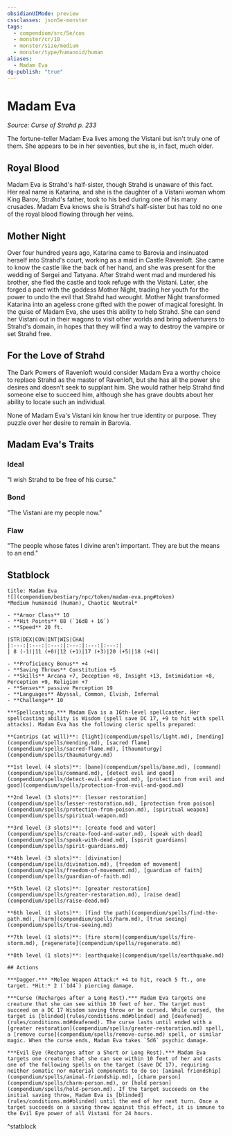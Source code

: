 ```yaml
---
obsidianUIMode: preview
cssclasses: json5e-monster
tags:
  - compendium/src/5e/cos
  - monster/cr/10
  - monster/size/medium
  - monster/type/humanoid/human
aliases:
  - Madam Eva
dg-publish: "true"
---
```

# Madam Eva
*Source: Curse of Strahd p. 233*  

The fortune-teller Madam Eva lives among the Vistani but isn't truly one of them. She appears to be in her seventies, but she is, in fact, much older.

## Royal Blood

Madam Eva is Strahd's half-sister, though Strahd is unaware of this fact. Her real name is Katarina, and she is the daughter of a Vistani woman whom King Barov, Strahd's father, took to his bed during one of his many crusades. Madam Eva knows she is Strahd's half-sister but has told no one of the royal blood flowing through her veins.

## Mother Night

Over four hundred years ago, Katarina came to Barovia and insinuated herself into Strahd's court, working as a maid in Castle Ravenloft. She came to know the castle like the back of her hand, and she was present for the wedding of Sergei and Tatyana. After Strahd went mad and murdered his brother, she fled the castle and took refuge with the Vistani. Later, she forged a pact with the goddess Mother Night, trading her youth for the power to undo the evil that Strahd had wrought. Mother Night transformed Katarina into an ageless crone gifted with the power of magical foresight. In the guise of Madam Eva, she uses this ability to help Strahd. She can send her Vistani out in their wagons to visit other worlds and bring adventurers to Strahd's domain, in hopes that they will find a way to destroy the vampire or set Strahd free.

## For the Love of Strahd

The Dark Powers of Ravenloft would consider Madam Eva a worthy choice to replace Strahd as the master of Ravenloft, but she has all the power she desires and doesn't seek to supplant him. She would rather help Strahd find someone else to succeed him, although she has grave doubts about her ability to locate such an individual.

None of Madam Eva's Vistani kin know her true identity or purpose. They puzzle over her desire to remain in Barovia.

## Madam Eva's Traits

### Ideal

"I wish Strahd to be free of his curse."

### Bond

"The Vistani are my people now."

### Flaw

"The people whose fates I divine aren't important. They are but the means to an end."

## Statblock

```ad-statblock
title: Madam Eva
![](compendium/bestiary/npc/token/madam-eva.png#token)
*Medium humanoid (human), Chaotic Neutral*

- **Armor Class** 10 
- **Hit Points** 88 (`16d8 + 16`)
- **Speed** 20 ft.

|STR|DEX|CON|INT|WIS|CHA|
|:---:|:---:|:---:|:---:|:---:|:---:|
| 8 (-1)|11 (+0)|12 (+1)|17 (+3)|20 (+5)|18 (+4)|

- **Proficiency Bonus** +4
- **Saving Throws** Constitution +5
- **Skills** Arcana +7, Deception +8, Insight +13, Intimidation +8, Perception +9, Religion +7
- **Senses** passive Perception 19
- **Languages** Abyssal, Common, Elvish, Infernal
- **Challenge** 10

***Spellcasting.*** Madam Eva is a 16th-level spellcaster. Her spellcasting ability is Wisdom (spell save DC 17, +9 to hit with spell attacks). Madam Eva has the following cleric spells prepared:

**Cantrips (at will)**: [light](compendium/spells/light.md), [mending](compendium/spells/mending.md), [sacred flame](compendium/spells/sacred-flame.md), [thaumaturgy](compendium/spells/thaumaturgy.md)

**1st level (4 slots)**: [bane](compendium/spells/bane.md), [command](compendium/spells/command.md), [detect evil and good](compendium/spells/detect-evil-and-good.md), [protection from evil and good](compendium/spells/protection-from-evil-and-good.md)

**2nd level (3 slots)**: [lesser restoration](compendium/spells/lesser-restoration.md), [protection from poison](compendium/spells/protection-from-poison.md), [spiritual weapon](compendium/spells/spiritual-weapon.md)

**3rd level (3 slots)**: [create food and water](compendium/spells/create-food-and-water.md), [speak with dead](compendium/spells/speak-with-dead.md), [spirit guardians](compendium/spells/spirit-guardians.md)

**4th level (3 slots)**: [divination](compendium/spells/divination.md), [freedom of movement](compendium/spells/freedom-of-movement.md), [guardian of faith](compendium/spells/guardian-of-faith.md)

**5th level (2 slots)**: [greater restoration](compendium/spells/greater-restoration.md), [raise dead](compendium/spells/raise-dead.md)

**6th level (1 slots)**: [find the path](compendium/spells/find-the-path.md), [harm](compendium/spells/harm.md), [true seeing](compendium/spells/true-seeing.md)

**7th level (1 slots)**: [fire storm](compendium/spells/fire-storm.md), [regenerate](compendium/spells/regenerate.md)

**8th level (1 slots)**: [earthquake](compendium/spells/earthquake.md)

## Actions

***Dagger.*** *Melee Weapon Attack:* +4 to hit, reach 5 ft., one target. *Hit:* 2 (`1d4`) piercing damage.

***Curse (Recharges after a Long Rest).*** Madam Eva targets one creature that she can see within 30 feet of her. The target must succeed on a DC 17 Wisdom saving throw or be cursed. While cursed, the target is [blinded](rules/conditions.md#blinded) and [deafened](rules/conditions.md#deafened). The curse lasts until ended with a [greater restoration](compendium/spells/greater-restoration.md) spell, a [remove curse](compendium/spells/remove-curse.md) spell, or similar magic. When the curse ends, Madam Eva takes `5d6` psychic damage.

***Evil Eye (Recharges after a Short or Long Rest).*** Madam Eva targets one creature that she can see within 10 feet of her and casts one of the following spells on the target (save DC 17), requiring neither somatic nor material components to do so: [animal friendship](compendium/spells/animal-friendship.md), [charm person](compendium/spells/charm-person.md), or [hold person](compendium/spells/hold-person.md). If the target succeeds on the initial saving throw, Madam Eva is [blinded](rules/conditions.md#blinded) until the end of her next turn. Once a target succeeds on a saving throw against this effect, it is immune to the Evil Eye power of all Vistani for 24 hours.
```
^statblock